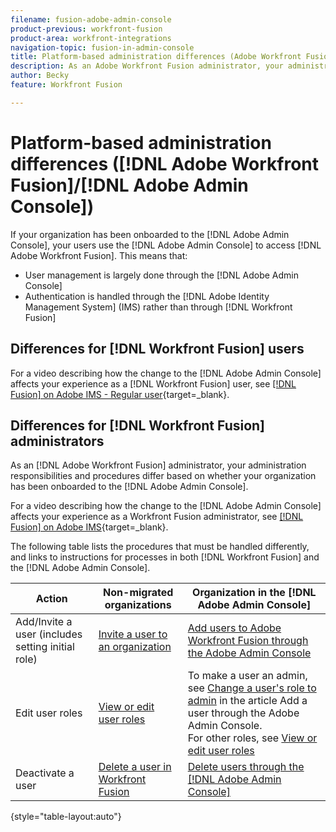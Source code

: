 ```yaml
---
filename: fusion-adobe-admin-console
product-previous: workfront-fusion
product-area: workfront-integrations
navigation-topic: fusion-in-admin-console
title: Platform-based administration differences (Adobe Workfront Fusion/Adobe Business Platform)
description: As an Adobe Workfront Fusion administrator, your administration responsibilities and procedures differ based on whether your organization has been onboarded to the Adobe Business Platform. This article lists the procedures that must be handled differently, and links to instructions for processes in both Workfront Fusion and the Adobe Admin Console.
author: Becky
feature: Workfront Fusion

---
```

# Platform-based administration differences ([!DNL Adobe Workfront Fusion]/[!DNL Adobe Admin Console])

<!--Affected by IMS-->

If your organization has been onboarded to the [!DNL Adobe Admin Console], your users use the [!DNL Adobe Admin Console] to access [!DNL Adobe Workfront Fusion]. This means that:

* User management is largely done through the [!DNL Adobe Admin Console]
* Authentication is handled through the [!DNL Adobe Identity Management System] (IMS) rather than through [!DNL Workfront Fusion]

## Differences for [!DNL Workfront Fusion] users

For a video describing how the change to the [!DNL Adobe Admin Console] affects your experience as a [!DNL Workfront Fusion] user, see [[!DNL Fusion] on Adobe IMS - Regular user](https://video.tv.adobe.com/v/3412465/){target=_blank}.

## Differences for [!DNL Workfront Fusion] administrators

As an [!DNL Adobe Workfront Fusion] administrator, your administration responsibilities and procedures differ based on whether your organization has been onboarded to the [!DNL Adobe Admin Console]. 

For a video describing how the change to the [!DNL Adobe Admin Console] affects your experience as a Workfront Fusion administrator, see [[!DNL Fusion] on Adobe IMS](https://video.tv.adobe.com/v/3412464/){target=_blank}.

The following table lists the procedures that must be handled differently, and links to instructions for processes in both [!DNL Workfront Fusion] and the [!DNL Adobe Admin Console].

| Action | Non-migrated organizations | Organization in the [!DNL Adobe Admin Console]|
|---|---|---|
| Add/Invite a user (includes setting initial role) | [Invite a user to an organization](/help/workfront-fusion/set-up-and-manage-workfront-fusion/set-up-and-manage-orgs-and-teams/set-up-orgs-teams-and-users/invite-a-user-to-an-org.md)  | [Add users to Adobe Workfront Fusion through the Adobe Admin Console](/help/workfront-fusion/set-up-and-manage-workfront-fusion/set-up-and-manage-orgs-and-teams/set-up-orgs-teams-and-users/add-fusion-users-admin-console.md) | 
| Edit user roles | [View or edit user roles ](/help/workfront-fusion/set-up-and-manage-workfront-fusion/set-up-and-manage-orgs-and-teams/manage-users-and-teams/view-or-edit-user-roles.md)  | To make a user an admin, see [Change a user's role to admin](/help/workfront-fusion/set-up-and-manage-workfront-fusion/set-up-and-manage-orgs-and-teams/set-up-orgs-teams-and-users/add-fusion-users-admin-console.md#change-a-users-role-to-admin) in the article Add a user through the Adobe Admin Console. <br> For other roles, see [View or edit user roles ](/help/workfront-fusion/set-up-and-manage-workfront-fusion/set-up-and-manage-orgs-and-teams/manage-users-and-teams/view-or-edit-user-roles.md) |
| Deactivate a user |[Delete a user in Workfront Fusion](/help/workfront-fusion/set-up-and-manage-workfront-fusion/set-up-and-manage-orgs-and-teams/manage-users-and-teams/delete-users-in-fusion.md) | [Delete users through the [!DNL Adobe Admin Console]](/help/workfront-fusion/set-up-and-manage-workfront-fusion/set-up-and-manage-orgs-and-teams/manage-users-and-teams/delete-users-admin-console.md) |

{style="table-layout:auto"}


<!--| Change profile settings | [Change profile settings in [!DNL Adobe Workfront Fusion]](../../workfront-fusion/workfront-fusion-basics/change-profile-settings.md)  | [Fusion in Unified Shell|-->

